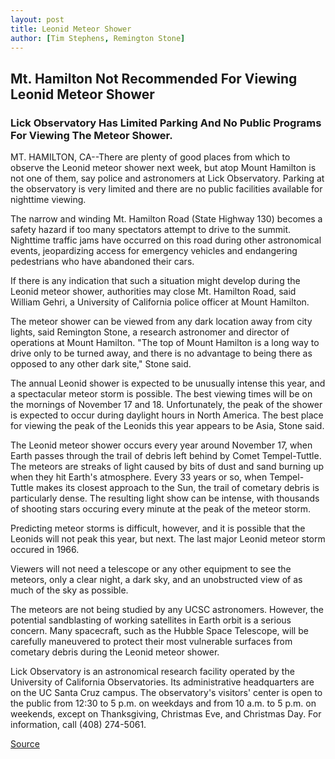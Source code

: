 ```yaml
---
layout: post
title: Leonid Meteor Shower
author: [Tim Stephens, Remington Stone]
---
```


## Mt. Hamilton Not Recommended For Viewing Leonid Meteor Shower

### Lick Observatory Has Limited Parking And No Public Programs For Viewing The Meteor Shower.

MT. HAMILTON, CA--There are plenty of good places from which to observe the Leonid meteor shower next week, but atop Mount Hamilton is not one of them, say police and astronomers at Lick Observatory. Parking at the observatory is very limited and there are no public facilities available for nighttime viewing.

The narrow and winding Mt. Hamilton Road (State Highway 130) becomes a safety hazard if too many spectators attempt to drive to the summit. Nighttime traffic jams have occurred on this road during other astronomical events, jeopardizing access for emergency vehicles and endangering pedestrians who have abandoned their cars.

If there is any indication that such a situation might develop during the Leonid meteor shower, authorities may close Mt. Hamilton Road, said William Gehri, a University of California police officer at Mount Hamilton.

The meteor shower can be viewed from any dark location away from city lights, said Remington Stone, a research astronomer and director of operations at Mount Hamilton. "The top of Mount Hamilton is a long way to drive only to be turned away, and there is no advantage to being there as opposed to any other dark site," Stone said.

The annual Leonid shower is expected to be unusually intense this year, and a spectacular meteor storm is possible. The best viewing times will be on the mornings of November 17 and 18. Unfortunately, the peak of the shower is expected to occur during daylight hours in North America. The best place for viewing the peak of the Leonids this year appears to be Asia, Stone said.

The Leonid meteor shower occurs every year around November 17, when Earth passes through the trail of debris left behind by Comet Tempel-Tuttle. The meteors are streaks of light caused by bits of dust and sand burning up when they hit Earth's atmosphere. Every 33 years or so, when Tempel-Tuttle makes its closest approach to the Sun, the trail of cometary debris is particularly dense. The resulting light show can be intense, with thousands of shooting stars occuring every minute at the peak of the meteor storm.

Predicting meteor storms is difficult, however, and it is possible that the Leonids will not peak this year, but next. The last major Leonid meteor storm occured in 1966.

Viewers will not need a telescope or any other equipment to see the meteors, only a clear night, a dark sky, and an unobstructed view of as much of the sky as possible.

The meteors are not being studied by any UCSC astronomers. However, the potential sandblasting of working satellites in Earth orbit is a serious concern. Many spacecraft, such as the Hubble Space Telescope, will be carefully maneuvered to protect their most vulnerable surfaces from cometary debris during the Leonid meteor shower.

Lick Observatory is an astronomical research facility operated by the University of California Observatories. Its administrative headquarters are on the UC Santa Cruz campus. The observatory's visitors' center is open to the public from 12:30 to 5 p.m. on weekdays and from 10 a.m. to 5 p.m. on weekends, except on Thanksgiving, Christmas Eve, and Christmas Day. For information, call (408) 274-5061.

[Source](http://www1.ucsc.edu/news_events/press_releases/archive/98-99/11-98/meteors.htm "Permalink to UC Santa Cruz: Leonid Meteor Shower")